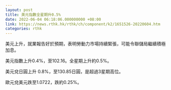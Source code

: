```yaml
---
layout: post
title: 美元指數全星期升0.5%
date: 2022-06-04 06:18:06.000000000 +08:00
link: https://news.rthk.hk/rthk/ch/component/k2/1651526-20220604.htm
categories: rthk
---
```


美元上升，就業報告好於預期，表明勞動力市場持續緊張，可能令聯儲局繼續積極加息。 

美元指數上升0.4%，至102.16。全星期上升約0.5%。

美元兌日圓上升 0.8%，至130.85日圓，是超過3星期高位。

歐元兌美元跌至1.0722，跌約0.25%。
